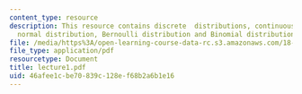 ```yaml
---
content_type: resource
description: This resource contains discrete  distributions, continuous distributions,
  normal distribution, Bernoulli distribution and Binomial distribution.
file: /media/https%3A/open-learning-course-data-rc.s3.amazonaws.com/18-443-statistics-for-applications-fall-2006/46afee1cbe70839c128ef68b2a6b1e16_lecture1.pdf
file_type: application/pdf
resourcetype: Document
title: lecture1.pdf
uid: 46afee1c-be70-839c-128e-f68b2a6b1e16
---
```

